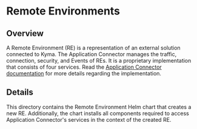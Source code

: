 # Remote Environments

## Overview

A Remote Environment (RE) is a representation of an external solution connected to Kyma. The Application Connector manages the traffic, connection, security, and Events of REs. It is a proprietary implementation that consists of four services.
Read the [Application Connector documentation](../../docs/application-connector/docs/001-overview-application-connector.md) for more details regarding the implementation.

## Details

This directory contains the Remote Environment Helm chart that creates a new RE. Additionally, the chart installs all components required to access Application Connector's services in the context of the created RE. 

